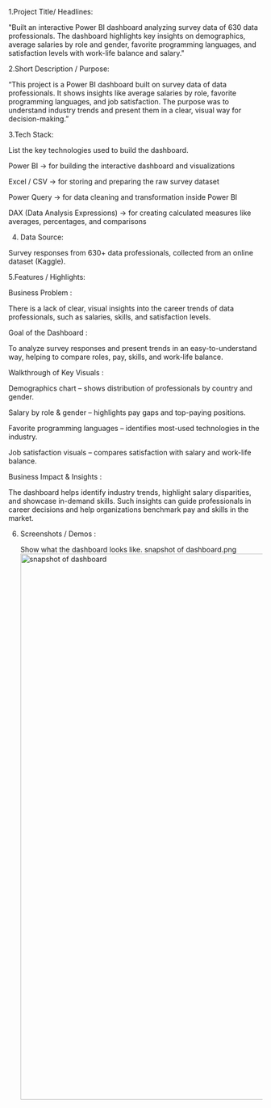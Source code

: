 1.Project Title/ Headlines: 

"Built an interactive Power BI dashboard analyzing survey data of 630 data professionals. The dashboard highlights key insights on demographics, average salaries by role and gender, favorite programming languages, and satisfaction levels with work-life balance and salary."

2.Short Description / Purpose:

“This project is a Power BI dashboard built on survey data of data professionals. It shows insights like average salaries by role, favorite programming languages, and job satisfaction. The purpose was to understand industry trends and present them in a clear, visual way for decision-making.”

3.Tech Stack:

List the key technologies used to build the dashboard.

Power BI → for building the interactive dashboard and visualizations

Excel / CSV → for storing and preparing the raw survey dataset

Power Query → for data cleaning and transformation inside Power BI

DAX (Data Analysis Expressions) → for creating calculated measures like averages, percentages, and comparisons


4. Data Source:

Survey responses from 630+ data professionals, collected from an online dataset (Kaggle).

5.Features / Highlights:

 Business Problem :

There is a lack of clear, visual insights into the career trends of data professionals, such as salaries, skills, and satisfaction levels.

Goal of the Dashboard :

To analyze survey responses and present trends in an easy-to-understand way, helping to compare roles, pay, skills, and work-life balance.

Walkthrough of Key Visuals :

Demographics chart – shows distribution of professionals by country and gender.

Salary by role & gender – highlights pay gaps and top-paying positions.

Favorite programming languages – identifies most-used technologies in the industry.

Job satisfaction visuals – compares satisfaction with salary and work-life balance.

Business Impact & Insights :

The dashboard helps identify industry trends, highlight salary disparities, and showcase in-demand skills. Such insights can guide professionals in career decisions and help organizations benchmark pay and skills in the market.

6. Screenshots / Demos :

   Show what the dashboard looks like.
   snapshot of dashboard.png<img width="1920" height="1080" alt="snapshot of dashboard" src="https://github.com/user-attachments/assets/ff98aeaf-f9ca-4d71-a175-4719797f57c5" />

